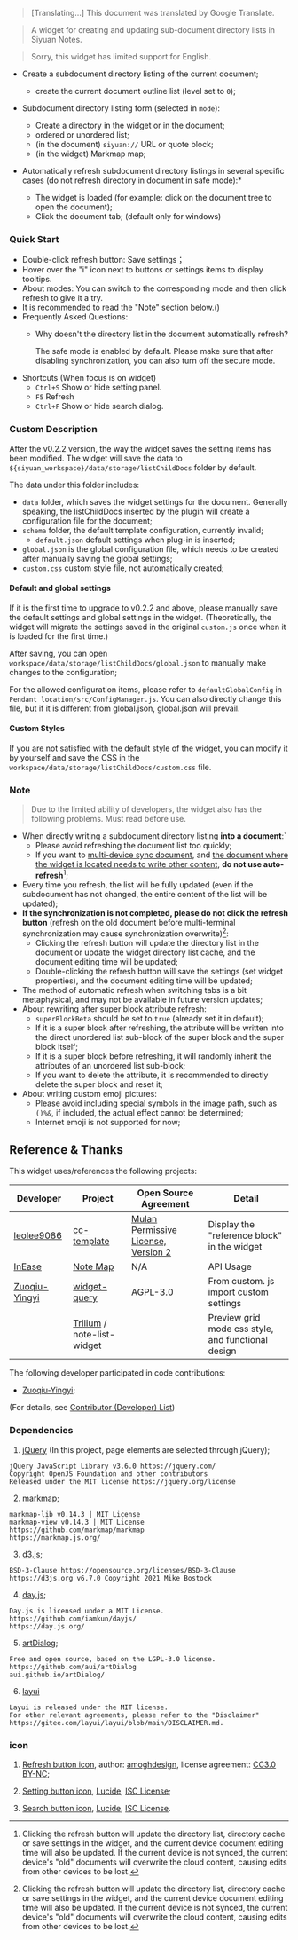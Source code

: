 > [Translating...] This document was translated by Google Translate.

> A widget for creating and updating sub-document directory lists in Siyuan Notes.

> Sorry, this widget has limited support for English.

- Create a subdocument directory listing of the current document;
   - create the current document outline list (level set to `0`);

- Subdocument directory listing form (selected in `mode`):
   - Create a directory in the widget or in the document;
   - ordered or unordered list;
   - (in the document) `siyuan://` URL or quote block;
   - (in the widget) Markmap map;
  
- Automatically refresh subdocument directory listings in several specific cases (do not refresh directory in document in safe mode):\*
   - The widget is loaded (for example: click on the document tree to open the document);
   - Click the document tab; (default only for windows)


### Quick Start

- Double-click refresh button: Save settings；
- Hover over the "i" icon next to buttons or settings items to display tooltips.
- About modes: You can switch to the corresponding mode and then click refresh to give it a try.
- It is recommended to read the "Note" section below.()
- Frequently Asked Questions:
  - Why doesn't the directory list in the document automatically refresh?

    The safe mode is enabled by default. Please make sure that after disabling synchronization, you can also turn off the secure mode.
- Shortcuts (When focus is on widget)
  - `Ctrl+S` Show or hide setting panel.
  - `F5` Refresh
  - `Ctrl+F` Show or hide search dialog.


### Custom Description

After the v0.2.2 version, the way the widget saves the setting items has been modified. The widget will save the data to `${siyuan_workspace}/data/storage/listChildDocs` folder by default.

The data under this folder includes:

- `data` folder, which saves the widget settings for the document. Generally speaking, the listChildDocs inserted by the plugin will create a configuration file for the document;
- `schema` folder, the default template configuration, currently invalid;
   - `default.json` default settings when plug-in is inserted;
- `global.json` is the global configuration file, which needs to be created after manually saving the global settings;
- `custom.css` custom style file, not automatically created;

#### Default and global settings

If it is the first time to upgrade to v0.2.2 and above, please manually save the default settings and global settings in the widget. (Theoretically, the widget will migrate the settings saved in the original `custom.js` once when it is loaded for the first time.)

After saving, you can open `workspace/data/storage/listChildDocs/global.json` to manually make changes to the configuration;

For the allowed configuration items, please refer to `defaultGlobalConfig` in `Pendant location/src/ConfigManager.js`. You can also directly change this file, but if it is different from global.json, global.json will prevail.

#### Custom Styles

If you are not satisfied with the default style of the widget, you can modify it by yourself and save the CSS in the `workspace/data/storage/listChildDocs/custom.css` file.

### Note

> Due to the limited ability of developers, the widget also has the following problems. Must read before use.

- When directly writing a subdocument directory listing **into a document**:`
   - Please avoid refreshing the document list too quickly;
   - If you want to <u>multi-device sync document</u>, and <u>the document where the widget is located needs to write other content</u>, **do not use auto-refresh**[^1];
- Every time you refresh, the list will be fully updated (even if the subdocument has not changed, the entire content of the list will be updated);
- **If the synchronization is not completed, please do not click the refresh button** (refresh on the old document before multi-terminal synchronization may cause synchronization overwrite)[^1]:
   - Clicking the refresh button will update the directory list in the document or update the widget directory list cache, and the document editing time will be updated;
   - Double-clicking the refresh button will save the settings (set widget properties), and the document editing time will be updated;
- The method of automatic refresh when switching tabs is a bit metaphysical, and may not be available in future version updates;
- About rewriting after super block attribute refresh:
   - `superBlockBeta` should be set to `true` (already set it in default);
   - If it is a super block after refreshing, the attribute will be written into the direct unordered list sub-block of the super block and the super block itself;
   - If it is a super block before refreshing, it will randomly inherit the attributes of an unordered list sub-block;
   - If you want to delete the attribute, it is recommended to directly delete the super block and reset it;
- About writing custom emoji pictures:
   - Please avoid including special symbols in the image path, such as `()%&`, if included, the actual effect cannot be determined;
   - Internet emoji is not supported for now;


## Reference & Thanks

This widget uses/references the following projects:

| Developer | Project | Open Source Agreement | Detail |
| -------------------------------------------------- | ------------------------------------------------------------ | ------------------------------------------------------------------- | -------------------------------- |
| [leolee9086](https://github.com/leolee9086) | [cc-template](https://github.com/leolee9086/cc-template) | [Mulan Permissive License, Version 2](https://github.com/leolee9086/cc-template/blob/main/LICENSE) | Display the "reference block" in the widget |
| [InEase](https://github.com/InEase) | [Note Map](https://github.com/InEase/SiYuan-Xmind) | N/A | API Usage |
| [Zuoqiu-Yingyi](https://github.com/Zuoqiu-Yingyi) | [widget-query](https://github.com/Zuoqiu-Yingyi/widget-query) | AGPL-3.0 | From custom. js import custom settings |
| | [Trilium](https://github.com/zadam/trilium) / note-list-widget | | Preview grid mode css style, and functional design |

The following developer participated in code contributions:

- [Zuoqiu-Yingyi](https://github.com/Zuoqiu-Yingyi);

(For details, see [Contributor (Developer) List](https://github.com/OpaqueGlass/listChildDocs/graphs/contributors))


### Dependencies

1. [jQuery](https://jquery.com/) (In this project, page elements are selected through jQuery);

```
jQuery JavaScript Library v3.6.0 https://jquery.com/
Copyright OpenJS Foundation and other contributors
Released under the MIT license https://jquery.org/license
```

2. [markmap](https://markmap.js.org/);

```
markmap-lib v0.14.3 | MIT License
markmap-view v0.14.3 | MIT License
https://github.com/markmap/markmap
https://markmap.js.org/
```

3. [d3.js](https://d3js.org);

```
BSD-3-Clause https://opensource.org/licenses/BSD-3-Clause
https://d3js.org v6.7.0 Copyright 2021 Mike Bostock
```

4. [day.js](https://day.js.org/);

```
Day.js is licensed under a MIT License.
https://github.com/iamkun/dayjs/
https://day.js.org/
```

5. [artDialog](https://github.com/aui/artDialog);

```
Free and open source, based on the LGPL-3.0 license.
https://github.com/aui/artDialog
aui.github.io/artDialog/
```

6. [layui](https://gitee.com/layui/layui)

```
Layui is released under the MIT license. 
For other relevant agreements, please refer to the "Disclaimer"
https://gitee.com/layui/layui/blob/main/DISCLAIMER.md.
```


### icon

1. [Refresh button icon](https://www.iconfinder.com/icons/5402417/refresh_rotate_sync_update_reload_repeat_icon), author: [amoghdesign](https://www.iconfinder.com/amoghdesign), license agreement: [CC3.0 BY-NC](http://creativecommons.org/licenses/by-nc/3.0/);

2. [Setting button icon](https://lucide.dev/?search=setting), [Lucide](https://github.com/lucide-icons/lucide), [ISC License](https://lucide.dev/license);

3. [Search button icon](https://lucide.dev/?search=search), [Lucide](https://github.com/lucide-icons/lucide), [ISC License](https://lucide.dev/license).

[^1]: Clicking the refresh button will update the directory list, directory cache or save settings in the widget, and the current device document editing time will also be updated. If the current device is not synced, the current device's "old" documents will overwrite the cloud content, causing edits from other devices to be lost.